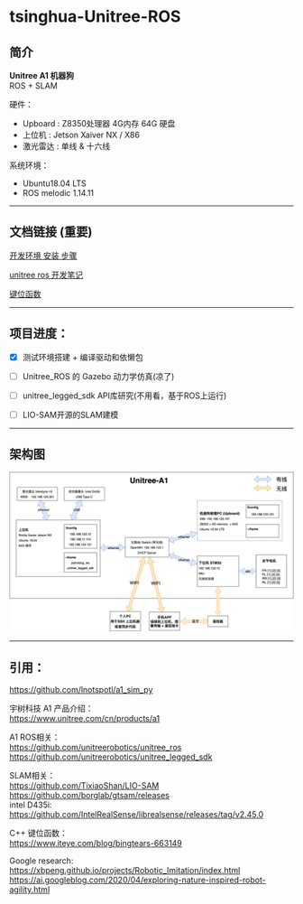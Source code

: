# tsinghua-Unitree-ROS

## 简介
**Unitree A1 机器狗**       
ROS + SLAM

硬件：  
* Upboard : Z8350处理器 4G内存 64G 硬盘   
* 上位机 : Jetson Xaiver NX / X86
* 激光雷达 : 单线 & 十六线

系统环境： 
- Ubuntu18.04 LTS
- ROS melodic 1.14.11

----
## 文档链接 (重要)

[开发环境 安装 步骤](/Development-environment.md)     

[unitree ros 开发笔记](/Notes.md)     

[键位函数](/keyboard.md)     

---
## 项目进度：
- [x]  测试环境搭建 + 编译驱动和依懒包
- [ ]  Unitree_ROS 的 Gazebo 动力学仿真(凉了)
- [ ]  unitree_legged_sdk API库研究(不用看，基于ROS上运行)
- [ ]  LIO-SAM开源的SLAM建模


----
## 架构图
![IMG](pictures/Unitree-A1.png)

----
## 引用：

https://github.com/lnotspotl/a1_sim_py      

宇树科技 A1 产品介绍：  
https://www.unitree.com/cn/products/a1

A1 ROS相关：  
https://github.com/unitreerobotics/unitree_ros      
https://github.com/unitreerobotics/unitree_legged_sdk

SLAM相关：  
https://github.com/TixiaoShan/LIO-SAM       
https://github.com/borglab/gtsam/releases       
intel D435i:        
https://github.com/IntelRealSense/librealsense/releases/tag/v2.45.0

C++ 键位函数：      
https://www.iteye.com/blog/bingtears-663149

Google research:        
https://xbpeng.github.io/projects/Robotic_Imitation/index.html      
https://ai.googleblog.com/2020/04/exploring-nature-inspired-robot-agility.html